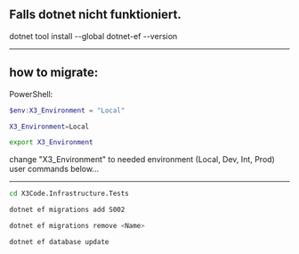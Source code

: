 ## Falls dotnet nicht funktioniert.
dotnet tool install --global dotnet-ef --version <Versionsnr des NuGet Paketes>

----
## how to migrate:

PowerShell:
```powershell
$env:X3_Environment = "Local"
```

```bash
X3_Environment=Local
```
```bash
export X3_Environment
```
change "X3_Environment" to needed environment (Local, Dev, Int, Prod)
user commands below...

---
```bash
cd X3Code.Infrastructure.Tests
```
```bash
dotnet ef migrations add S002
```
```bash
dotnet ef migrations remove <Name>
```
```bash
dotnet ef database update
```